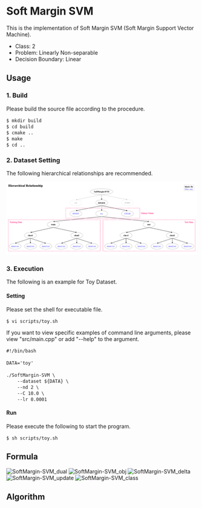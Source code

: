 # Soft Margin SVM

This is the implementation of Soft Margin SVM (Soft Margin Support Vector Machine).

- Class: 2
- Problem: Linearly Non-separable
- Decision Boundary: Linear

## Usage

### 1. Build
Please build the source file according to the procedure.
~~~
$ mkdir build
$ cd build
$ cmake ..
$ make
$ cd ..
~~~

### 2. Dataset Setting

The following hierarchical relationships are recommended.

![SoftMargin-SVM_dataset](datasets/dataset.png)

### 3. Execution

The following is an example for Toy Dataset.

#### Setting
Please set the shell for executable file.
~~~
$ vi scripts/toy.sh
~~~
If you want to view specific examples of command line arguments, please view "src/main.cpp" or add "--help" to the argument.
~~~
#!/bin/bash

DATA='toy'

./SoftMargin-SVM \
    --dataset ${DATA} \
    --nd 2 \
    --C 10.0 \
    --lr 0.0001
~~~

#### Run
Please execute the following to start the program.
~~~
$ sh scripts/toy.sh
~~~

## Formula

![SoftMargin-SVM_dual](https://user-images.githubusercontent.com/56967584/130267821-a46ce22f-1acd-4e37-9e14-0269e30b1e00.png)
![SoftMargin-SVM_obj](https://user-images.githubusercontent.com/56967584/130267828-c346f820-7c96-4b7d-afc9-127d7539b0d5.png)
![SoftMargin-SVM_delta](https://user-images.githubusercontent.com/56967584/130267833-48e2d2a8-e54f-407d-92e1-db31f85f13f1.png)
![SoftMargin-SVM_update](https://user-images.githubusercontent.com/56967584/130267837-854ac1fa-3f09-46a8-a030-d406dd96752c.png)
![SoftMargin-SVM_class](https://user-images.githubusercontent.com/56967584/130281866-5e8209af-89c0-4ff1-b686-47256a5461fe.png)


## Algorithm
